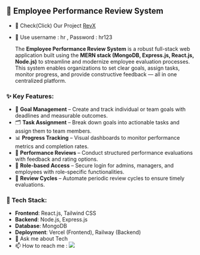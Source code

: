 ## 💼 Employee Performance Review System
- 🔭 Check(Click) Our Project [RevX](https://employeeperformancereviewsysytem.vercel.app/)
- 🌱 Use      username : hr  , Password : hr123

  The **Employee Performance Review System** is a robust full-stack web application built using the **MERN stack (MongoDB, Express.js, React.js, Node.js)** to streamline and modernize employee evaluation processes. This system enables organizations to set clear goals, assign tasks, monitor progress, and provide constructive feedback — all in one centralized platform.

### ✨ Key Features:
- 🎯 **Goal Management** – Create and track individual or team goals with deadlines and measurable outcomes.  
- 🗂 **Task Assignment** – Break down goals into actionable tasks and assign them to team members.  
- 📊 **Progress Tracking** – Visual dashboards to monitor performance metrics and completion rates.  
- 📝 **Performance Reviews** – Conduct structured performance evaluations with feedback and rating options.  
- 👥 **Role-based Access** – Secure login for admins, managers, and employees with role-specific functionalities.  
- 📅 **Review Cycles** – Automate periodic review cycles to ensure timely evaluations.

### 🚀 Tech Stack:
- **Frontend**: React.js, Tailwind CSS  
- **Backend**: Node.js, Express.js  
- **Database**: MongoDB  
- **Deployment**: Vercel (Frontend), Railway (Backend)
- 💬 Ask me about Tech
- 📫 How to reach me : [<img src="https://img.shields.io/badge/LinkedIn-0077B5?style=for-the-badge&logo=linkedin&logoColor=white" />]([https://www.linkedin.com/in/hareesh-r/](https://www.linkedin.com/in/mohamed-muadh-a1373a276/))
